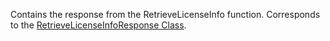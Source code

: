 Contains the response from the RetrieveLicenseInfo function. 
Corresponds to the [RetrieveLicenseInfoResponse Class](https://msdn.microsoft.com/library/microsoft.crm.sdk.messages.retrievelicenseinforesponse.aspx).
